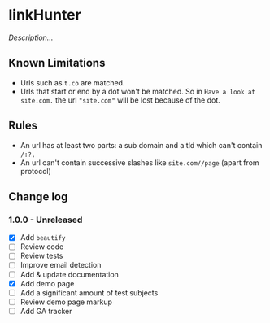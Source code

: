 # linkHunter

*Description...*



## Known Limitations

* Urls such as `t.co` are matched.
* Urls that start or end by a dot won't be matched. So in `Have a look at site.com.` the url `"site.com"` will be lost because of the dot.


## Rules

* An url has at least two parts: a sub domain and a tld which can't contain `/:?,`
* An url can't contain successive slashes like `site.com//page` (apart from protocol)


## Change log

### 1.0.0 - Unreleased

* [x] Add `beautify`
* [ ] Review code
* [ ] Review tests
* [ ] Improve email detection
* [ ] Add & update documentation
* [x] Add demo page
* [ ] Add a significant amount of test subjects
* [ ] Review demo page markup
* [ ] Add GA tracker